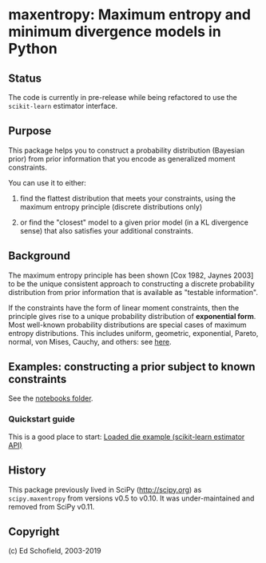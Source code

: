 # maxentropy: Maximum entropy and minimum divergence models in Python

## Status

The code is currently in pre-release while being refactored to use
the `scikit-learn` estimator interface.

## Purpose

This package helps you to construct a probability distribution
(Bayesian prior) from prior information that you encode as
generalized moment constraints.

You can use it to either:

1. find the flattest distribution that meets your constraints, using the
   maximum entropy principle (discrete distributions only)

2. or find the "closest" model to a given prior model (in a KL divergence
   sense) that also satisfies your additional constraints.

## Background

The maximum entropy principle has been shown [Cox 1982, Jaynes 2003] to be the unique consistent approach to
constructing a discrete probability distribution from prior information that is available as "testable information".

If the constraints have the form of linear moment constraints, then
the principle gives rise to a unique probability distribution of
**exponential form**. Most well-known probability distributions are
special cases of maximum entropy distributions. This includes
uniform, geometric, exponential, Pareto, normal, von Mises, Cauchy,
and others: see
[here](https://en.wikipedia.org/wiki/Maximum_entropy_probability_distribution).

## Examples: constructing a prior subject to known constraints

See the [notebooks folder](https://github.com/PythonCharmers/maxentropy/tree/master/notebooks).

### Quickstart guide
This is a good place to start: [Loaded die example (scikit-learn estimator API)](https://github.com/PythonCharmers/maxentropy/blob/master/notebooks/Loaded%20die%20example%20-%20skmaxent.ipynb)

## History
This package previously lived in SciPy 
(http://scipy.org) as ``scipy.maxentropy`` from versions v0.5 to v0.10. It was under-maintained and removed
from SciPy v0.11.

## Copyright
(c) Ed Schofield, 2003-2019
